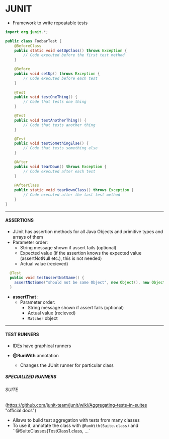 # JUNIT

* Framework to write repeatable tests

```Java
import org.junit.*;

public class FoobarTest {
    @BeforeClass
    public static void setUpClass() throws Exception {
        // Code executed before the first test method       
    }

    @Before
    public void setUp() throws Exception {
        // Code executed before each test    
    }
 
    @Test
    public void testOneThing() {
        // Code that tests one thing
    }

    @Test
    public void testAnotherThing() {
        // Code that tests another thing
    }

    @Test
    public void testSomethingElse() {
        // Code that tests something else
    }

    @After
    public void tearDown() throws Exception {
        // Code executed after each test   
    }
 
    @AfterClass
    public static void tearDownClass() throws Exception {
        // Code executed after the last test method 
    }
}
```
---------------------
#### ASSERTIONS

* JUnit has assertion methods for all Java Objects and primitive types and arrays of them
* Parameter order:
  * String message shown if assert fails (optional)
  * Expected value (if the assertion knows the expected value (assertNotNull etc.), this is not needed)
  * Actual value (recieved)
```java
  @Test
  public void testAssertNotSame() {
    assertNotSame("should not be same Object", new Object(), new Object());
  }
```
* __assertThat__ :
  * Parameter order:
    * String message shown if assert fails (optional)
    * Actual value (recieved)
    * `Matcher` object

----------------------
#### TEST RUNNERS

* IDEs have graphical runners

* __@RunWith__ annotation
  * Changes the JUnit runner for particular class

##### SPECIALIZED RUNNERS

###### SUITE
(https://github.com/junit-team/junit/wiki/Aggregating-tests-in-suites "official docs")
* Allaws to build test aggregation with tests from many classes
* To use it, annotate the class with `@RunWith(Suite.class)` and ``@SuiteClasses(TestClass1.class, ...`



